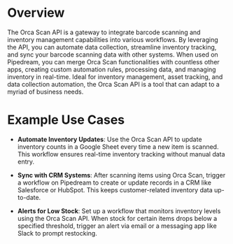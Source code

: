 # Overview

The Orca Scan API is a gateway to integrate barcode scanning and inventory management capabilities into various workflows. By leveraging the API, you can automate data collection, streamline inventory tracking, and sync your barcode scanning data with other systems. When used on Pipedream, you can merge Orca Scan functionalities with countless other apps, creating custom automation rules, processing data, and managing inventory in real-time. Ideal for inventory management, asset tracking, and data collection automation, the Orca Scan API is a tool that can adapt to a myriad of business needs.

# Example Use Cases

- **Automate Inventory Updates**: Use the Orca Scan API to update inventory counts in a Google Sheet every time a new item is scanned. This workflow ensures real-time inventory tracking without manual data entry.

- **Sync with CRM Systems**: After scanning items using Orca Scan, trigger a workflow on Pipedream to create or update records in a CRM like Salesforce or HubSpot. This keeps customer-related inventory data up-to-date.

- **Alerts for Low Stock**: Set up a workflow that monitors inventory levels using the Orca Scan API. When stock for certain items drops below a specified threshold, trigger an alert via email or a messaging app like Slack to prompt restocking.
